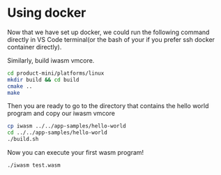 # Using docker

Now that we have set up docker, we could run the following command directly in VS Code terminal(or the bash of your if you prefer ssh docker container directly).

Similarly, build iwasm vmcore.

```sh
cd product-mini/platforms/linux
mkdir build && cd build
cmake ..
make 
```

Then you are ready to go to the directory that contains the hello world program and copy our iwasm vmcore

```sh
cp iwasm ../../app-samples/hello-world
cd ../../app-samples/hello-world
./build.sh
```

Now you can execute your first wasm program!

```sh
./iwasm test.wasm
```
